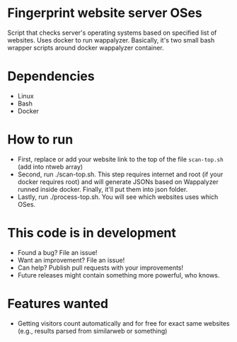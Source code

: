 # Fingerprint website server OSes
Script that checks server's operating systems based on specified list of websites. Uses docker to run wappalyzer. Basically, it's two small bash wrapper scripts around docker wappalyzer container.

# Dependencies
* Linux
* Bash
* Docker

# How to run
* First, replace or add your website link to the top of the file `scan-top.sh` (add into ntweb array)
* Second, run ./scan-top.sh. This step requires internet and root (if your docker requires root) and will generate JSONs based on Wappalyzer runned inside docker. Finally, it'll put them into json folder.
* Lastly, run ./process-top.sh. You will see which websites uses which OSes.

# This code is in development
* Found a bug? File an issue!
* Want an improvement? File an issue!
* Can help? Publish pull requests with your improvements!
* Future releases might contain something more powerful, who knows.

# Features wanted
* Getting visitors count automatically and for free for exact same websites (e.g., results parsed from similarweb or something)

